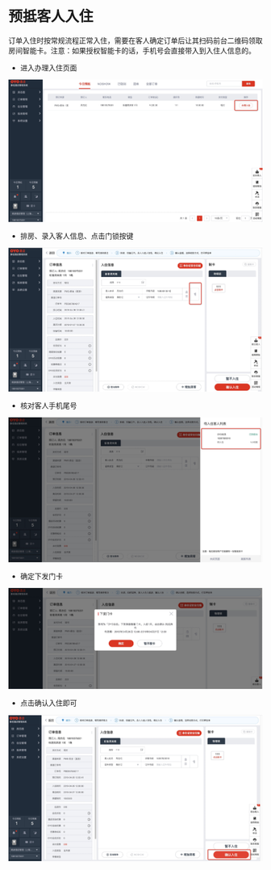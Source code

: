 # 预抵客人入住

订单入住时按常规流程正常入住，需要在客人确定订单后让其扫码前台二维码领取房间智能卡。注意：如果授权智能卡的话，手机号会直接带入到入住人信息的。

* 进入办理入住页面

![](../../.gitbook/assets/image%20%28779%29.png)

* 排房、录入客人信息、点击门锁按键

![](../../.gitbook/assets/image%20%28585%29.png)

* 核对客人手机尾号

![](../../.gitbook/assets/image%20%28431%29.png)

* 确定下发门卡

![](../../.gitbook/assets/image%20%28767%29.png)

* 点击确认入住即可

![](../../.gitbook/assets/image%20%28647%29.png)

